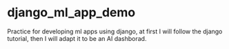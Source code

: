 # django_ml_app_demo

Practice for developing ml apps using django, at first I will follow the django tutorial, then I will adapt it to be an AI dashborad.
